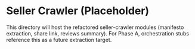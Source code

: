 # Seller Crawler (Placeholder)

This directory will host the refactored seller-crawler modules (manifesto extraction, share link, reviews summary). For Phase A, orchestration stubs reference this as a future extraction target.
